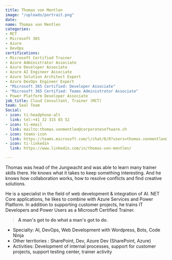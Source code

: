 ```yaml
---
title: Thomas von Mentlen
image: "/uploads/portrait.png"
date: 
name: Thomas von Mentlen
categories:
- MCT
- Microsoft 365
- Azure
- DevOps
certifications:
- Microsoft Certified Trainer
- Azure Administrator Associate
- Azure Developer Associate
- Azure AI Engineer Associate
- Azure Solution Architect Expert
- Azure DevOps Engineer Expert
- "Microsoft 365 Certified: Developer Associate"
- "Microsoft 365 Certified: Teams Administrator Associate"
- Power Platform Developer Associate
job_title: Cloud Consultant, Trainer (MCT)
team: Seal Team
Social:
- icon: ti-headphone-alt
  link: tel:+41 32 315 03 52
- icon: ti-email
  link: mailto:thomas.vonmentlen@corporatesoftware.ch
- icon: teams-icon
  link: https://teams.microsoft.com/l/chat/0/0?users=thomas.vonmentlen@corporatesoftware.ch
- icon: ti-linkedin
  link: https://www.linkedin.com/in/thomas-von-mentlen/

---
```

Thomas was head of the Jungwacht and was able to learn many trainer skills there. He knows what it takes to keep something interesting. And he knows how collaboration works, how to resolve conflicts and find creative solutions.

He is a specialist in the field of web development & integration of AI. NET Core applications, he likes to combine with Azure Services and Power Platform. In addition to supporting customer projects, he trains IT Developers and Power Users as a Microsoft Certified Trainer.

> **A man's got to do what a man's got to do.**

* Specialty: AI, DevOps, Web Development with Wordpress, Bots, Code Ninja
* Other territories : SharePoint, Dev, Azure Dev (SharePoint, Azure)
* Activities: Development of internal processes, support for customer projects, support testing center, trainer activity